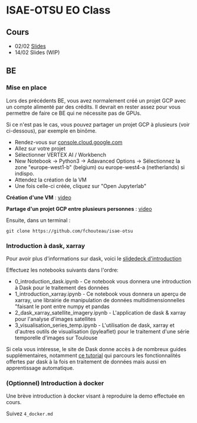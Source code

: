 # ISAE-OTSU EO Class

## Cours

- 02/02 [Slides](https://docs.google.com/presentation/d/1aIFip6-Sfb8GIl6JriaMBQprG19iEyLc6Zm7QESnMN4/edit?usp=sharing)
- 14/02 Slides (WIP)

## BE  

### Mise en place

Lors des précédents BE, vous avez normalement créé un projet GCP avec un compte alimenté par des crédits. Il devrait en rester assez pour vous permettre de faire ce BE qui ne nécessite pas de GPUs. 

Si ce n'est pas le cas, vous pouvez partager un projet GCP à plusieurs (voir ci-dessous), par exemple en binôme.

- Rendez-vous sur [console.cloud.google.com](https://console.cloud.google.com)
- Allez sur votre projet
- Sélectionner VERTEX AI / Workbench
- New Notebook -> Python3 -> Adavanced Options -> Sélectionnez la zone "europe-west1-b" (belgium) ou europe-west4-a (netherlands) si indispo.
- Attendez la création de la VM
- Une fois celle-ci créée, cliquez sur "Open Jupyterlab"

**Création d'une VM** : [video](https://storage.googleapis.com/fchouteau-storage/public/setup_vm.mp4)

**Partage d'un projet GCP entre plusieurs personnes** : [video](https://storage.googleapis.com/fchouteau-storage/public/share_project.mp4)

Ensuite, dans un terminal :

`git clone https://github.com/fchouteau/isae-otsu`

### Introduction à dask, xarray

Pour avoir plus d'informations sur dask, voici le [slidedeck d'introduction](https://docs.google.com/presentation/d/e/2PACX-1vSTH2kAR0DCR0nw8pFBe5kuYbOk3inZ9cQfZbzOIRjyzQoVaOoMfI2JONGBz-qsvG_P6g050ddHxSXT/pub?start=false&loop=false&delayms=60000#slide=id.p)

Effectuez les notebooks suivants dans l'ordre:

- 0_introduction_dask.ipynb - Ce notebook vous donnera une introduction à Dask pour le traitement des données
- 1_introduction_xarray.ipynb - Ce notebook vous donnera un aperçu de xarray, une librairie de manipulation de données multidimensionnelles "faisant le pont entre numpy et pandas
- 2_dask_xarray_satellite_imagery.ipynb - L'application de dask & xarray pour l'analyse d'images satellites
- 3_visualisation_series_temp.ipynb - L'utilisation de dask, xarray et d'autres outils de visualisation (ipyleaflet) pour le traitement d'une série temporelle d'images sur Toulouse

Si cela vous intéresse, le site de Dask donne accès à de nombreux guides supplémentaires, notamment [ce tutorial](https://tutorial.dask.org/) qui parcours les fonctionnalités offertes par dask à la fois en traitement de données mais aussi en apprentissage automatique.

### (Optionnel) Introduction à docker

Une brève introduction à docker visant à reproduire la demo effectuée en cours.

Suivez `4_docker.md`
